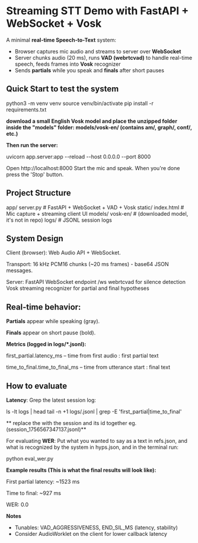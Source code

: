 # Streaming STT Demo with FastAPI + WebSocket + Vosk

A minimal **real-time Speech-to-Text** system:
- Browser captures mic audio and streams to server over **WebSocket**
- Server chunks audio (20 ms), runs **VAD (webrtcvad)** to handle real-time speech, feeds frames into **Vosk** recognizer
- Sends **partials** while you speak and **finals** after short pauses

## Quick Start to test the system

python3 -m venv venv
source venv/bin/activate
pip install -r requirements.txt

**download a small English Vosk model and place the unzipped folder inside the "models" folder: models/vosk-en/  (contains am/, graph/, conf/, etc.)**

**Then run the server:**

uvicorn app.server:app --reload --host 0.0.0.0 --port 8000

Open http://localhost:8000 
Start the mic and speak. When you're done press the 'Stop' button.

## Project Structure
app/
  server.py          # FastAPI + WebSocket + VAD + Vosk
  static/
    index.html       # Mic capture + streaming client UI
models/
  vosk-en/           # (downloaded model, it's not in repo)
logs/                # JSONL session logs 

## System Design 

Client (browser): Web Audio API + WebSocket.

Transport: 16 kHz PCM16 chunks (~20 ms frames) - base64 JSON messages.

Server: FastAPI WebSocket endpoint /ws
webrtcvad for silence detection
Vosk streaming recognizer for partial and final hypotheses

## Real-time behavior:

**Partials** appear while speaking (gray).

**Finals** appear on short pause (bold).

**Metrics (logged in logs/*.jsonl):**

first_partial.latency_ms – time from first audio : first partial text

time_to_final.time_to_final_ms – time from utterance start : final text


## How to evaluate

**Latency**: Grep the latest session log:

ls -lt logs | head
tail -n +1 logs/<LATEST>.jsonl | grep -E 'first_partial|time_to_final' 

** replace the <LATEST> with the session and its id together eg.(session_1756567347137.jsonl)**

For evaluating **WER**: Put what you wanted to say as a text in refs.json, and what is recognized by the system in hyps.json, and in the terminal run:

python eval_wer.py


**Example results (This is what the final results will look like):**

First partial latency: ~1523 ms

Time to final: ~927 ms

WER: 0.0

**Notes**

- Tunables: VAD_AGGRESSIVENESS, END_SIL_MS (latency, stability)
- Consider AudioWorklet on the client for lower callback latency